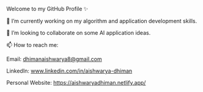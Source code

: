 Welcome to my GitHub Profile ✨

🔭 I’m currently working on my algorithm and application development skills.

👯 I’m looking to collaborate on some AI application ideas.

📫 How to reach me: 

Email: dhimanaishwarya8@gmail.com

LinkedIn:   www.linkedin.com/in/aishwarya-dhiman

Personal Website: https://aishwaryadhiman.netlify.app/


